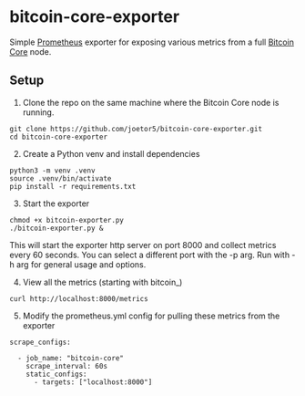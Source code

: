 # bitcoin-core-exporter

Simple [Prometheus](https://prometheus.io/) exporter for exposing various metrics from a full [Bitcoin Core](https://bitcoincore.org/) node.

## Setup

1. Clone the repo on the same machine where the Bitcoin Core node is running.
```
git clone https://github.com/joetor5/bitcoin-core-exporter.git
cd bitcoin-core-exporter
```
2. Create a Python venv and install dependencies
```
python3 -m venv .venv
source .venv/bin/activate
pip install -r requirements.txt
```
3. Start the exporter
```
chmod +x bitcoin-exporter.py
./bitcoin-exporter.py &
```

This will start the exporter http server on port 8000 and collect metrics every 60 seconds. You can select a different port with the -p arg. Run with -h arg for general usage and options.

4. View all the metrics (starting with bitcoin_)
```
curl http://localhost:8000/metrics
```
5. Modify the prometheus.yml config for pulling these metrics from the exporter
```
scrape_configs:

  - job_name: "bitcoin-core"
    scrape_interval: 60s
    static_configs:
      - targets: ["localhost:8000"]

```
